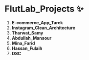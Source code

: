 # FlutLab_Projects ✨

<ol>
<li><b> E-commerce_App_Tarek
<li><b> Instagram_Clean_Architecture
<li><b> Tharwat_Samy
<li><b> Abdullah_Mansour
<li><b> Mina_Farid
<li><b> Hassan_Fulaih
<li><b> DSC
</ol>


